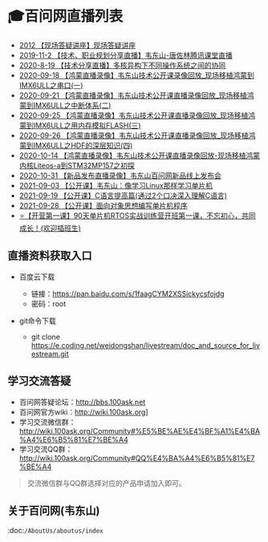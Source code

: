 # 🎓百问网直播列表

- [2012       【现场答疑讲座】现场答疑讲座](https://www.100ask.net/detail/p_5e9fa364c1368_VnUWzlYD/6)
- [2019-11-2  【技术、职业规划分享直播】韦东山-唐佐林腾讯课堂直播](https://www.100ask.net/detail/p_5e9cfe25d0454_ZtcsHTN9/6)
- [2020-8-19  【技术分享直播】多核异构下不同操作系统之间的协同](https://www.100ask.net/detail/p_5f3e3209e4b01187873235c0/6)
- [2020-09-18 【鸿蒙直播录像】韦东山技术公开课录像回放_现场移植鸿蒙到IMX6ULL之串口(一)](https://www.bilibili.com/video/BV1xk4y117ma)
- [2020-09-21 【鸿蒙直播录像】韦东山技术公开课直播录像回放_现场移植鸿蒙到IMX6ULL之中断体系(二)](https://www.bilibili.com/video/BV1pf4y1D7Jz)
- [2020-09-25 【鸿蒙直播录像】韦东山技术公开课直播录像回放_现场移植鸿蒙到IMX6ULL之用内存模拟FLASH(三)](https://www.bilibili.com/video/BV1By4y1k7cv)
- [2020-09-26 【鸿蒙直播录像】韦东山技术公开课直播录像回放_现场移植鸿蒙到IMX6ULL之HDF的深层知识(四)](https://www.bilibili.com/video/BV17T4y1c7xx)
- [2020-10-14 【鸿蒙直播录像】韦东山技术公开课直播录像回放-现场移植鸿蒙内核Liteos-a到STM32MP157之初探](https://www.bilibili.com/video/BV1Pp4y1k7J1)
- [2020-10-31 【新品发布直播录像】韦东山百问网新品线上发布会](https://www.bilibili.com/video/BV1zK4y1E79Q/)
- [2021-09-03 【公开课】韦东山：像学习Linux那样学习单片机](https://www.100ask.net/detail/l_612cc0e6e4b092ac9838c34d/4)
- [2021-09-19 【公开课】C语言提高篇(通过2个口决深入理解C语言)](https://www.100ask.net/detail/p_614ace88e4b0448bf65bdef6/6)
- [2021-09-28 【公开课】面向对象思想编写单片机程序](https://www.100ask.net/detail/p_6155d524e4b0dfaf7fa9734f/6)
- [⭐【开营第一课】90天单片机RTOS实战训练营开班第一课，不忘初心，共同成长！(欢迎插班生)](https://mp.weixin.qq.com/s/jeWJrOqNpFHXAzuJk6ZT9g)


## 直播资料获取入口

- 百度云下载
  - 链接：https://pan.baidu.com/s/1faagCYM2XSSickycsfojdg  
  - 密码：root

- git命令下载
  - git clone https://e.coding.net/weidongshan/livestream/doc_and_source_for_livestream.git


## 学习交流答疑

- 百问网答疑论坛：http://bbs.100ask.net
- 百问网官方wiki：http://wiki.100ask.org]
- 学习交流微信群：http://wiki.100ask.org/Community#%E5%BE%AE%E4%BF%A1%E4%BA%A4%E6%B5%81%E7%BE%A4
- 学习交流QQ群：  http://wiki.100ask.org/Community#QQ%E4%BA%A4%E6%B5%81%E7%BE%A4

> 交流微信群与QQ群选择对应的产品申请加入即可。



## 关于百问网(韦东山)

 :doc:`/AboutUs/aboutus/index`
